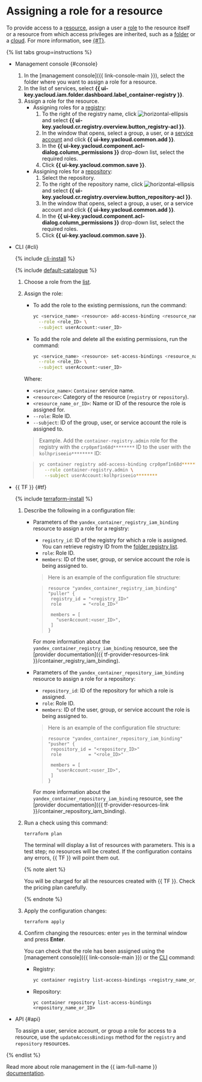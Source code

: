 # Assigning a role for a resource

To provide access to a [resource](../../../iam/concepts/access-control/resources-with-access-control.md), assign a user a [role](../../../iam/concepts/access-control/roles.md) to the resource itself or a resource from which access privileges are inherited, such as a [folder](../../../resource-manager/concepts/resources-hierarchy.md#folder) or a [cloud](../../../resource-manager/concepts/resources-hierarchy.md#cloud). For more information, see [{#T}](../../../iam/concepts/access-control/index.md).

{% list tabs group=instructions %}

- Management console {#console}

   1. In the [management console]({{ link-console-main }}), select the folder where you want to assign a role for a resource.
   1. In the list of services, select **{{ ui-key.yacloud.iam.folder.dashboard.label_container-registry }}**.
   1. Assign a role for the resource.
      * Assigning roles for a [registry](../../concepts/registry.md):
         1. To the right of the registry name, click ![horizontal-ellipsis](../../../_assets/console-icons/ellipsis.svg) and select **{{ ui-key.yacloud.cr.registry.overview.button_registry-acl }}**.
         1. In the window that opens, select a group, a user, or a [service account](../../../iam/concepts/users/service-accounts.md) and click **{{ ui-key.yacloud.common.add }}**.
         1. In the **{{ ui-key.yacloud.component.acl-dialog.column_permissions }}** drop-down list, select the required roles.
         1. Click **{{ ui-key.yacloud.common.save }}**.
      * Assigning roles for a [repository](../../concepts/repository.md):
         1. Select the repository.
         1. To the right of the repository name, click ![horizontal-ellipsis](../../../_assets/console-icons/ellipsis.svg) and select **{{ ui-key.yacloud.cr.registry.overview.button_repository-acl }}**.
         1. In the window that opens, select a group, a user, or a service account and click **{{ ui-key.yacloud.common.add }}**.
         1. In the **{{ ui-key.yacloud.component.acl-dialog.column_permissions }}** drop-down list, select the required roles.
         1. Click **{{ ui-key.yacloud.common.save }}**.

- CLI {#cli}

   {% include [cli-install](../../../_includes/cli-install.md) %}

   {% include [default-catalogue](../../../_includes/default-catalogue.md) %}

   1. Choose a role from the [list](../../security/index.md#service-roles).
   1. Assign the role:
      * To add the role to the existing permissions, run the command:

         
         ```bash
         yc <service_name> <resource> add-access-binding <resource_name_or_ID> \
           --role <role_ID> \
           --subject userAccount:<user_ID>
         ```



      * To add the role and delete all the existing permissions, run the command:

         
         ```bash
         yc <service_name> <resource> set-access-bindings <resource_name_or_ID> \
           --role <role_ID> \
           --subject userAccount:<user_ID>
         ```



      Where:
      * `<service_name>`: `Container` service name.
      * `<resource>`: Category of the resource (`registry` or `repository`).
      * `<resource_name_or_ID>`: Name or ID of the resource the role is assigned for.
      * `--role`: Role ID.
      * `--subject`: ID of the group, user, or service account the role is assigned to.

      > Example. Add the `container-registry.admin` role for the registry with the `crp0pmf1n68d********` ID to the user with the `kolhpriseeio********` ID:
      >

      
      > ```bash
      > yc container registry add-access-binding crp0pmf1n68d******** \
      >   --role container-registry.admin \
      >   --subject userAccount:kolhpriseeio********
      > ```



- {{ TF }} {#tf}

   {% include [terraform-install](../../../_includes/terraform-install.md) %}
   1. Describe the following in a configuration file:
      * Parameters of the `yandex_container_registry_iam_binding` resource to assign a role for a registry:
         * `registry_id`: ID of the registry for which a role is assigned. You can retrieve registry ID from the [folder registry list](../registry/registry-list.md#registry-list).
         * `role`: Role ID.
         * `members`: ID of the user, group, or service account the role is being assigned to.

         > Here is an example of the configuration file structure:
         >

         
         > ```
         > resource "yandex_container_registry_iam_binding" "puller" {
         >  registry_id = "<registry_ID>"
         >  role        = "<role_ID>"
         >
         >  members = [
         >    "userAccount:<user_ID>",
         >  ]
         > }
         > ```



         For more information about the `yandex_container_registry_iam_binding` resource, see the [provider documentation]({{ tf-provider-resources-link }}/container_registry_iam_binding).
      * Parameters of the `yandex_container_repository_iam_binding` resource to assign a role for a repository:
         * `repository_id`: ID of the repository for which a role is assigned.
         * `role`: Role ID.
         * `members`: ID of the user, group, or service account the role is being assigned to.

         > Here is an example of the configuration file structure:
         >

         
         > ```
         > resource "yandex_container_repository_iam_binding" "pusher" {
         >  repository_id = "<repository_ID>"
         >  role          = "<role_ID>"
         >
         >  members = [
         >    "userAccount:<user_ID>",
         >  ]
         > }
         > ```



         For more information about the `yandex_container_repository_iam_binding` resource, see the [provider documentation]({{ tf-provider-resources-link }}/container_repository_iam_binding).
   1. Run a check using this command:

      ```
      terraform plan
      ```

      The terminal will display a list of resources with parameters. This is a test step; no resources will be created. If the configuration contains any errors, {{ TF }} will point them out.

      {% note alert %}

      You will be charged for all the resources created with {{ TF }}. Check the pricing plan carefully.

      {% endnote %}

   1. Apply the configuration changes:

      ```
      terraform apply
      ```

   1. Confirm changing the resources: enter `yes` in the terminal window and press **Enter**.

      You can check that the role has been assigned using the [management console]({{ link-console-main }}) or the [CLI](../../../cli/quickstart.md) command:
      * Registry:

         ```bash
         yc container registry list-access-bindings <registry_name_or_ID>
         ```

      * Repository:

         ```
         yc container repository list-access-bindings <repository_name_or_ID>
         ```

- API {#api}

   To assign a user, service account, or group a role for access to a resource, use the `updateAccessBindings` method for the `registry` and `repository` resources.

{% endlist %}

Read more about role management in the {{ iam-full-name }} [documentation](../../../iam/concepts/index.md).